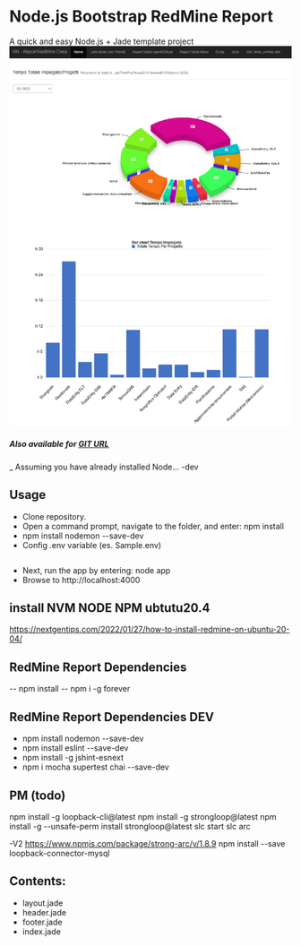 Node.js Bootstrap RedMine Report
===

A quick and easy Node.js + Jade template project
![Image](https://raw.githubusercontent.com/flaviooo/ReportRedmine/main/public/images/2022_01_26_18_02_48_RR_ReportRedMine.png)
##### Also available for [GIT URL](https://github.com/flaviooo/ReportRedmine)
_ Assuming you have already installed Node...
-dev
## Usage
- Clone repository.
- Open a command prompt, navigate to the folder, and enter: npm install
- npm install nodemon --save-dev
- Config .env variable (es. Sample.env)

```

```
- Next, run the app by entering: node app
- Browse to http://localhost:4000


## install NVM NODE NPM ubtutu20.4
https://nextgentips.com/2022/01/27/how-to-install-redmine-on-ubuntu-20-04/

## RedMine Report Dependencies

-- npm install
-- npm i -g forever

## RedMine Report Dependencies DEV
- npm install nodemon --save-dev
- npm install eslint --save-dev
- npm install -g jshint-esnext
- npm i mocha supertest chai --save-dev


## PM (todo)
npm install -g loopback-cli@latest
npm install -g strongloop@latest
npm install -g --unsafe-perm install strongloop@latest
slc start
slc arc

-V2 
https://www.npmjs.com/package/strong-arc/v/1.8.9
npm install --save loopback-connector-mysql

## Contents:

- layout.jade
- header.jade
- footer.jade
- index.jade
